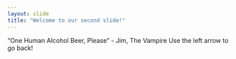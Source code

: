 ```yaml
---
layout: slide
title: "Welcome to our second slide!"
---
```

“One Human Alcohol Beer, Please” - Jim, The Vampire
Use the left arrow to go back!
